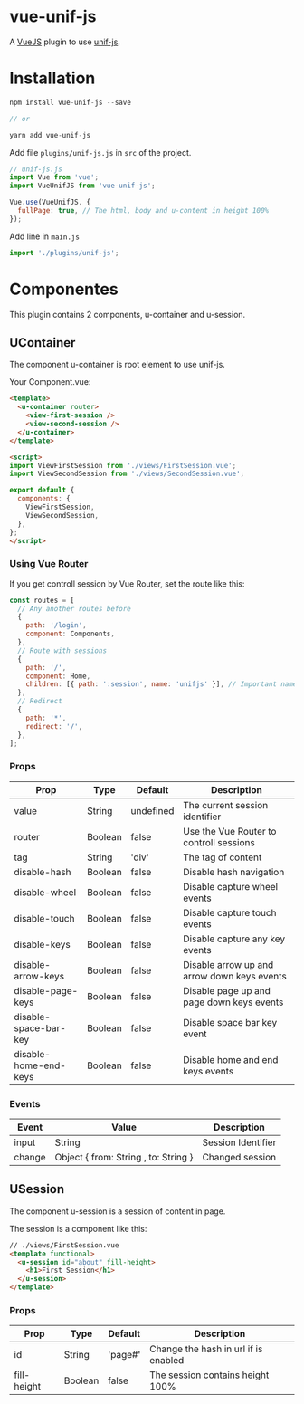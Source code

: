 # vue-unif-js

A [VueJS](https://vuejs.org) plugin to use [unif-js](https://github.com/FernandoFranco/unif-js).

# Installation

```javascript
npm install vue-unif-js --save

// or

yarn add vue-unif-js
```

Add file `plugins/unif-js.js` in `src` of the project.
```javascript
// unif-js.js
import Vue from 'vue';
import VueUnifJS from 'vue-unif-js';

Vue.use(VueUnifJS, {
  fullPage: true, // The html, body and u-content in height 100%
});
```

Add line in `main.js`
```javascript
import './plugins/unif-js';
```

# Componentes

This plugin contains 2 components, u-container and u-session.

## UContainer

The component u-container is root element to use unif-js.  

Your Component.vue:
```html
<template>
  <u-container router>
    <view-first-session />
    <view-second-session />
  </u-container>
</template>

<script>
import ViewFirstSession from './views/FirstSession.vue';
import ViewSecondSession from './views/SecondSession.vue';

export default {
  components: {
    ViewFirstSession,
    ViewSecondSession,
  },
};
</script>
```

### Using Vue Router

If you get controll session by Vue Router, set the route like this:

```javascript
const routes = [
  // Any another routes before
  {
    path: '/login',
    component: Components,
  },
  // Route with sessions
  {
    path: '/',
    component: Home,
    children: [{ path: ':session', name: 'unifjs' }], // Important name unifjs
  },
  // Redirect
  {
    path: '*',
    redirect: '/',
  },
];
```

### Props

| Prop                  | Type    | Default   | Description                                 |
| --------------------- | ------- | --------- | ------------------------------------------- |
| value                 | String  | undefined | The current session identifier              |
| router                | Boolean | false     | Use the Vue Router to controll sessions     |
| tag                   | String  | 'div'     | The tag of content                          |
| disable-hash          | Boolean | false     | Disable hash navigation                     |
| disable-wheel         | Boolean | false     | Disable capture wheel events                |
| disable-touch         | Boolean | false     | Disable capture touch events                |
| disable-keys          | Boolean | false     | Disable capture any key events              |
| disable-arrow-keys    | Boolean | false     | Disable arrow up and arrow down keys events |
| disable-page-keys     | Boolean | false     | Disable page up and page down keys events   |
| disable-space-bar-key | Boolean | false     | Disable space bar key event                 |
| disable-home-end-keys | Boolean | false     | Disable home and end keys events            |

### Events

| Event  | Value                                | Description        |
| ------ | ------------------------------------ | ------------------ |
| input  | String                               | Session Identifier |
| change | Object { from: String , to: String } | Changed session    |

## USession

The component u-session is a session of content in page.  

The session is a component like this:
```html
// ./views/FirstSession.vue
<template functional>
  <u-session id="about" fill-height>
    <h1>First Session</h1>
  </u-session>
</template>
```

### Props

| Prop        | Type    | Default | Description                          |
| ----------- | ------- | ------- | ------------------------------------ |
| id          | String  | 'page#' | Change the hash in url if is enabled |
| fill-height | Boolean | false   | The session contains height 100%     |
